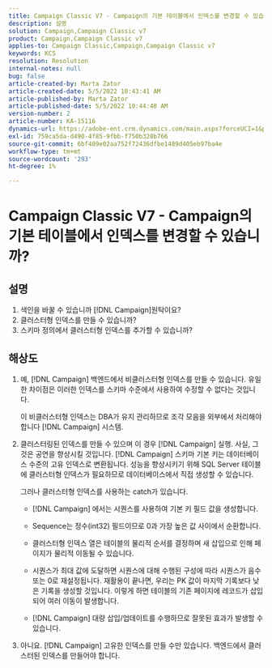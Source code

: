 ```yaml
---
title: Campaign Classic V7 - Campaign의 기본 테이블에서 인덱스를 변경할 수 있습니까?
description: 설명
solution: Campaign,Campaign Classic v7
product: Campaign,Campaign Classic v7
applies-to: Campaign Classic,Campaign,Campaign Classic v7
keywords: KCS
resolution: Resolution
internal-notes: null
bug: false
article-created-by: Marta Zator
article-created-date: 5/5/2022 10:43:41 AM
article-published-by: Marta Zator
article-published-date: 5/5/2022 10:44:48 AM
version-number: 2
article-number: KA-15116
dynamics-url: https://adobe-ent.crm.dynamics.com/main.aspx?forceUCI=1&pagetype=entityrecord&etn=knowledgearticle&id=126c1838-60cc-ec11-a7b5-6045bd00dbbc
exl-id: 759ca5da-d490-4f85-9fbb-f750b328b766
source-git-commit: 6bf489e02aa752f72436dfbe1489d405eb97ba4e
workflow-type: tm+mt
source-wordcount: '293'
ht-degree: 1%

---
```


# Campaign Classic V7 - Campaign의 기본 테이블에서 인덱스를 변경할 수 있습니까?

## 설명

1. 색인을 바꿀 수 있습니까 [!DNL Campaign]원탁이요?
1. 클러스터형 인덱스를 만들 수 있습니까?
1. 스키마 정의에서 클러스터형 인덱스를 추가할 수 있습니까?

## 해상도

1. 예, [!DNL Campaign] 백엔드에서 비클러스터형 인덱스를 만들 수 있습니다. 유일한 차이점은 이러한 인덱스를 스키마 수준에서 사용하여 수정할 수 없다는 것입니다. 

   이 비클러스터형 인덱스는 DBA가 유지 관리하므로 조각 모음을 외부에서 처리해야 합니다 [!DNL Campaign] 시스템.

1. 클러스터링된 인덱스를 만들 수 있으며 이 경우 [!DNL Campaign] 실행. 사실, 그것은 공연을 향상시킬 것입니다. [!DNL Campaign] 스키마 기본 키는 데이터베이스 수준의 고유 인덱스로 변환됩니다. 성능을 향상시키기 위해 SQL Server 테이블에 클러스터형 인덱스가 필요하므로 데이터베이스에서 직접 생성할 수 있습니다.

   그러나 클러스터형 인덱스를 사용하는 catch가 있습니다. 

   - [!DNL Campaign] 에서는 시퀀스를 사용하여 기본 키 필드 값을 생성합니다.

   - Sequence는 정수(int32) 필드이므로 0과 가장 높은 값 사이에서 순환합니다.

   - 클러스터형 인덱스 열은 테이블의 물리적 순서를 결정하며 새 삽입으로 인해 페이지가 물리적 이동될 수 있습니다.

   - 시퀀스가 최대 값에 도달하면 시퀀스에 대해 수행된 구성에 따라 시퀀스가 음수 또는 0로 재설정됩니다. 재활용이 끝나면, 우리는 PK 값이 마지막 기록보다 낮은 기록을 생성할 것입니다. 이렇게 하면 테이블의 기존 페이지에 레코드가 삽입되어 여러 이동이 발생합니다. 

   - [!DNL Campaign] 대량 삽입/업데이트를 수행하므로 잘못된 효과가 발생할 수 있습니다.

1. 아니요. [!DNL Campaign] 고유한 인덱스를 만들 수만 있습니다. 백엔드에서 클러스터된 인덱스를 만들어야 합니다.
